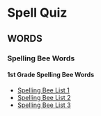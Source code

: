 # Spell Quiz

## WORDS

### Spelling Bee Words

#### 1st Grade Spelling Bee Words

* [Spelling Bee List 1](https://spellquiz.com/spelling-bee-words/1st-grade-spelling-bee-words/spelling-bee-list-1)
* [Spelling Bee List 2](https://spellquiz.com/spelling-bee-words/1st-grade-spelling-bee-words/spelling-bee-list-2)
* [Spelling Bee List 3](https://spellquiz.com/spelling-bee-words/1st-grade-spelling-bee-words/spelling-bee-list-3)

